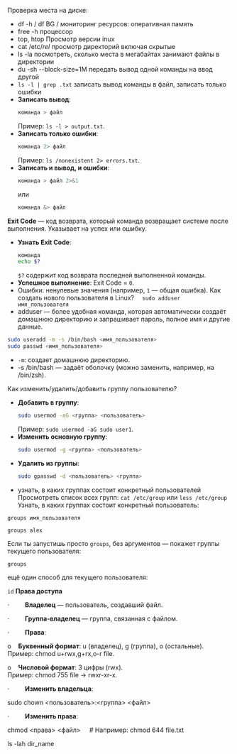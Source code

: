 Проверка места на диске:
- df -h / df BG /
мониторинг ресурсов:
оперативная память 
- free -h
процессор 
- top, htop
Просмотр версии inux 
- cat /etc/*rel*
просмотр директорий включая скрытые 
- ls -la
посмотреть, сколько места в мегабайтах занимают файлы в директории 
- du -sh --block-size=1M
передать вывод одной команды на ввод другой
- `ls -l | grep .txt`
записать вывод команды в файл, записать только ошибки
- **Записать вывод**:
  ```bash
  команда > файл
  ```
  Пример: `ls -l > output.txt`.
- **Записать только ошибки**:
  ```bash
  команда 2> файл
  ```
  Пример: `ls /nonexistent 2> errors.txt`.
- **Записать и вывод, и ошибки**:
  ```bash
  команда > файл 2>&1
  ```
  или
  ```bash
  команда &> файл
  ```
**Exit Code** — код возврата, который команда возвращает системе после выполнения. Указывает на успех или ошибку.
- **Узнать Exit Code**:
  ```bash
  команда
  echo $?
  ```
  `$?` содержит код возврата последней выполненной команды.
- **Успешное выполнение**: Exit Code = `0`.
- Ошибки: ненулевые значения (например, `1` — общая ошибка).
Как создать нового пользователя в Linux?
`   sudo adduser имя_пользователя       `
- adduser — более удобная команда, которая автоматически создаёт домашнюю директорию и запрашивает пароль, полное имя и другие данные.
```bash
sudo useradd -m -s /bin/bash <имя_пользователя>
sudo passwd <имя_пользователя>
```
- `-m`: создает домашнюю директорию.
- -s /bin/bash — задаёт оболочку (можно заменить, например, на /bin/zsh).

Как изменить/удалить/добавить группу пользователю?
- **Добавить в группу**:
  ```bash
  sudo usermod -aG <группа> <пользователь>
  ```
  Пример: `sudo usermod -aG sudo user1`.
- **Изменить основную группу**:
  ```bash
  sudo usermod -g <группа> <пользователь>
  ```
- **Удалить из группы**:
  ```bash
  sudo gpasswd -d <пользователь> <группа>
  ```
- узнать, в каких группах состоит конкретный пользователей
Просмотреть список всех групп:
`cat /etc/group`
или
`less /etc/group`
Узнать, в каких группах состоит конкретный пользователь:

`groups имя_пользователя`

`groups alex`

Если ты запустишь просто `groups`, без аргументов — покажет группы текущего пользователя:

`groups`

ещё один способ для текущего пользователя:

`id`
**Права доступа**

·         **Владелец** — пользователь, создавший файл.

·         **Группа-владелец** — группа, связанная с файлом.

·         **Права**:

o    **Буквенный формат**: u (владелец), g (группа), o (остальные).  
Пример: chmod u+rwx,g+rx,o-r file.

o    **Числовой формат**: 3 цифры (rwx).  
Пример: chmod 755 file → rwxr-xr-x.

·         **Изменить владельца**:

sudo chown <пользователь>:<группа> <файл>

·         **Изменить права**:

chmod <права> <файл>     # Например: chmod 644 file.txt


ls -lah dir_name